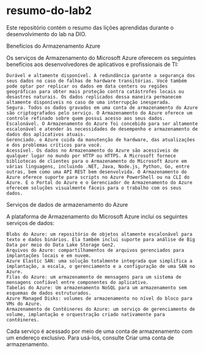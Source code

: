 # resumo-do-lab2
Este repositório contém o resumo das lições aprendidas durante o desenvolvimento do lab na DIO.

Benefícios do Armazenamento Azure

Os serviços de Armazenamento do Microsoft Azure oferecem os seguintes benefícios aos desenvolvedores de aplicativos e profissionais de TI:

    Durável e altamente disponível. A redundância garante a segurança dos seus dados no caso de falhas de hardware transitórias. Você também pode optar por replicar os dados em data centers ou regiões geográficas para obter mais proteção contra catástrofes locais ou desastres naturais. Os dados replicados dessa maneira permanecem altamente disponíveis no caso de uma interrupção inesperada.
    Segura. Todos os dados gravados em uma conta de armazenamento do Azure são criptografados pelo serviço. O Armazenamento do Azure oferece um controle refinado sobre quem possui acesso aos seus dados.
    Escalonável. O Armazenamento do Azure foi concebido para ser altamente escalonável e atender às necessidades de desempenho e armazenamento de dados dos aplicativos atuais.
    Gerenciado. o Azure cuida da manutenção de hardware, das atualizações e dos problemas críticos para você.
    Acessível. Os dados no Armazenamento do Azure são acessíveis de qualquer lugar no mundo por HTTP ou HTTPS. A Microsoft fornece bibliotecas de clientes para o Armazenamento do Microsoft Azure em várias linguagens, incluindo .NET, Java, Node.js, Python, Go, entre outras, bem como uma API REST bem desenvolvida. O Armazenamento do Azure oferece suporte para scripts no Azure PowerShell ou na CLI do Azure. E o Portal do Azure e o Gerenciador de Armazenamento do Azure oferecem soluções visualmente fáceis para o trabalho com os seus dados.

Serviços de dados de armazenamento do Azure

A plataforma de Armazenamento do Microsoft Azure inclui os seguintes serviços de dados:

    Blobs do Azure: um repositório de objetos altamente escalonável para texto e dados binários. Ela também inclui suporte para análise de Big Data por meio do Data Lake Storage Gen2.
    Arquivos do Azure: compartilhamentos de arquivos gerenciados para implantações locais e em nuvem.
    Azure Elastic SAN: uma solução totalmente integrada que simplifica a implantação, a escala, o gerenciamento e a configuração de uma SAN no Azure.
    Filas do Azure: um armazenamento de mensagens para um sistema de mensagens confiável entre componentes do aplicativo.
    Tabelas do Azure: Um armazenamento NoSQL para um armazenamento sem esquemas de dados estruturados.
    Azure Managed Disks: volumes de armazenamento no nível do bloco para VMs do Azure.
    Armazenamento de Contêineres do Azure: um serviço de gerenciamento de volume, implantação e orquestração criado nativamente para contêineres.

Cada serviço é acessado por meio de uma conta de armazenamento com um endereço exclusivo. Para usá-los, consulte Criar uma conta de armazenamento.
